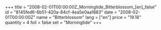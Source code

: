 +++
title = "2008-02-01T00:00:00Z_Morningtide_Bitterblossom_[en]_false"
id = "8145fed6-6b51-420a-84cf-4ea5e0aa1883"
date = "2008-02-01T00:00:00Z"
name = "Bitterblossom"
lang = ["en"]
price = "19.18"
quantity = 4
foil = false
set = "Morningtide"
+++
